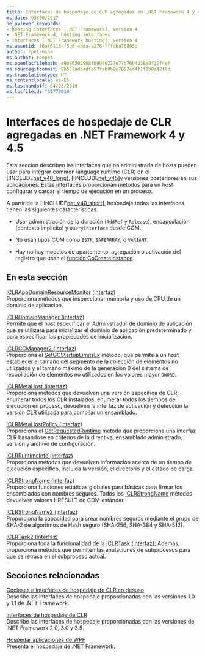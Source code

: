 ```yaml
---
title: Interfaces de hospedaje de CLR agregadas en .NET Framework 4 y 4.5
ms.date: 03/30/2017
helpviewer_keywords:
- hosting interfaces [.NET Framework], version 4
- .NET Framework 4, hosting interfaces
- interfaces [.NET Framework hosting], version 4
ms.assetid: f6af6116-f5b0-4bda-a276-fffdba70893d
author: rpetrusha
ms.author: ronpet
ms.openlocfilehash: e9086502968fb9046237e77b76b4038a9f32f4ef
ms.sourcegitcommit: 9b552addadfb57fab0b9e7852ed4f1f1b8a42f8e
ms.translationtype: HT
ms.contentlocale: es-ES
ms.lasthandoff: 04/23/2019
ms.locfileid: "61778019"
---
```

# <a name="clr-hosting-interfaces-added-in-the-net-framework-4-and-45"></a>Interfaces de hospedaje de CLR agregadas en .NET Framework 4 y 4.5
Esta sección describen las interfaces que no administrada de hosts pueden usar para integrar common language runtime (CLR) en el [!INCLUDE[net_v40_long](../../../../includes/net-v40-long-md.md)], [!INCLUDE[net_v45](../../../../includes/net-v45-md.md)]y versiones posteriores en sus aplicaciones. Estas interfaces proporcionan métodos para un host configurar y cargar el tiempo de ejecución en un proceso.  
  
 A partir de la [!INCLUDE[net_v40_short](../../../../includes/net-v40-short-md.md)], hospedaje todas las interfaces tienen las siguientes características:  
  
- Usar administración de la duración (`AddRef` y `Release`), encapsulación (contexto implícito) y `QueryInterface` desde COM.  
  
- No usan tipos COM como `BSTR`, `SAFEARRAY`, o `VARIANT`.  
  
- Hay no hay modelos de apartamento, agregación o activación del registro que usan el [función CoCreateInstance](https://go.microsoft.com/fwlink/?LinkId=142894).  
  
## <a name="in-this-section"></a>En esta sección  
 [ICLRAppDomainResourceMonitor (interfaz)](../../../../docs/framework/unmanaged-api/hosting/iclrappdomainresourcemonitor-interface.md)  
 Proporciona métodos que inspeccionar memoria y uso de CPU de un dominio de aplicación.  
  
 [ICLRDomainManager (interfaz)](../../../../docs/framework/unmanaged-api/hosting/iclrdomainmanager-interface.md)  
 Permite que el host especificar el Administrador de dominio de aplicación que se utilizará para inicializar el dominio de aplicación predeterminado y para especificar las propiedades de inicialización.  
  
 [ICLRGCManager2 (interfaz)](../../../../docs/framework/unmanaged-api/hosting/iclrgcmanager2-interface.md)  
 Proporciona el [SetGCStartupLimitsEx](../../../../docs/framework/unmanaged-api/hosting/iclrgcmanager2-setgcstartuplimitsex-method.md) método, que permite a un host establecer el tamaño del segmento de la colección de elementos no utilizados y el tamaño máximo de la generación 0 del sistema de recopilación de elementos no utilizados en los valores mayor `DWORD`.  
  
 [ICLRMetaHost (interfaz)](../../../../docs/framework/unmanaged-api/hosting/iclrmetahost-interface.md)  
 Proporciona métodos que devuelven una versión específica de CLR, enumerar todos los CLR instalados, enumerar todos los tiempos de ejecución en proceso, devuelven la interfaz de activación y detección la versión CLR utilizada para compilar un ensamblado.  
  
 [ICLRMetaHostPolicy (interfaz)](../../../../docs/framework/unmanaged-api/hosting/iclrmetahostpolicy-interface.md)  
 Proporciona el [GetRequestedRuntime](../../../../docs/framework/unmanaged-api/hosting/iclrmetahostpolicy-getrequestedruntime-method.md) método que proporciona una interfaz CLR basándose en criterios de la directiva, ensamblado administrado, versión y archivo de configuración.  
  
 [ICLRRuntimeInfo (interfaz)](../../../../docs/framework/unmanaged-api/hosting/iclrruntimeinfo-interface.md)  
 Proporciona métodos que devuelven información acerca de un tiempo de ejecución específico, incluida la versión, el directorio y el estado de carga.  
  
 [ICLRStrongName (interfaz)](../../../../docs/framework/unmanaged-api/hosting/iclrstrongname-interface.md)  
 Proporciona funciones estáticas globales para básicas para firmar los ensamblados con nombres seguros. Todos los [ICLRStrongName](../../../../docs/framework/unmanaged-api/hosting/iclrstrongname-interface.md) métodos devuelven valores HRESULT de COM estándar.  
  
 [ICLRStrongName2 (interfaz)](../../../../docs/framework/unmanaged-api/hosting/iclrstrongname2-interface.md)  
 Proporciona la capacidad para crear nombres seguros mediante el grupo de SHA-2 de algoritmos de Hash seguro (SHA-256, SHA-384 y SHA-512).  
  
 [ICLRTask2 (interfaz)](../../../../docs/framework/unmanaged-api/hosting/iclrtask2-interface.md)  
 Proporciona toda la funcionalidad de la [ICLRTask (interfaz)](../../../../docs/framework/unmanaged-api/hosting/iclrtask-interface.md); Además, proporciona métodos que permiten las anulaciones de subprocesos para que se retrasa en el subproceso actual.  
  
## <a name="related-sections"></a>Secciones relacionadas  
 [Coclases e interfaces de hospedaje de CLR en desuso](../../../../docs/framework/unmanaged-api/hosting/deprecated-clr-hosting-interfaces-and-coclasses.md)  
 Describe las interfaces de hospedaje proporcionadas con las versiones 1.0 y 1.1 de .NET Framework.  
  
 [Interfaces de hospedaje de CLR](../../../../docs/framework/unmanaged-api/hosting/clr-hosting-interfaces.md)  
 Describe las interfaces de hospedaje proporcionadas con las versiones de .NET Framework 2.0, 3.0 y 3.5.  
  
 [Hospedar aplicaciones de WPF](../../../../docs/framework/unmanaged-api/hosting/index.md)  
 Presenta el hospedaje de .NET Framework.
